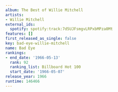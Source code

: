 ```yaml
---
album: The Best of Willie Mitchell
artists:
- Willie Mitchell
external_ids:
  spotify: spotify:track:7d5UJFsmgvLRPxbMPza0Mt
features: []
first_released_as_single: false
key: bad-eye-willie-mitchell
name: Bad Eye
rankings:
- end_date: '1966-05-13'
  rank: 92
  ranking_list: Billboard Hot 100
  start_date: '1966-05-07'
release_year: 1966
runtime: 146466
---
```


